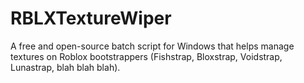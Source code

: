# RBLXTextureWiper
A free and open-source batch script for Windows that helps manage textures on Roblox bootstrappers (Fishstrap, Bloxstrap, Voidstrap, Lunastrap, blah blah blah).

